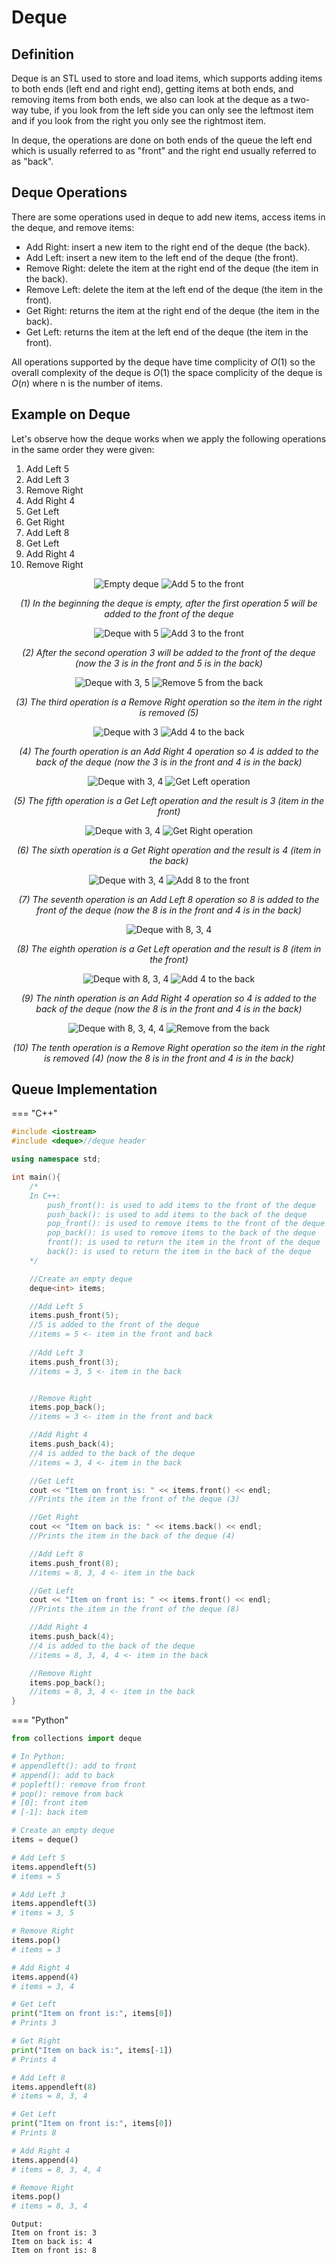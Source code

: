# Deque
## Definition

Deque is an STL used to store and load items, which supports adding items to both ends (left end and right end), getting items at both ends, and removing items from both ends, we also can look at the deque as a two-way tube, if you look from the left side you can only see the leftmost item and if you look from the right you only see the rightmost item.

In deque, the operations are done on both ends of the queue the left end which is usually referred to as "front" and the right end usually referred to as "back".

## Deque Operations
There are some operations used in deque to add new items, access items in the deque, and remove items:

* Add Right: insert a new item to the right end of the deque (the back).
* Add Left: insert a new item to the left end of the deque (the front).
* Remove Right: delete the item at the right end of the deque (the item in the back).
* Remove Left: delete the item at the left end of the deque (the item in the front).
* Get Right: returns the item at the right end of the deque (the item in the back).
* Get Left: returns the item at the left end of the deque (the item in the front).

All operations supported by the deque have time complicity of $O(1)$ so the overall complexity of the deque is $O(1)$ the space complicity of the deque is $O(n)$ where n is the number of items.

## Example on Deque
Let's observe how the deque works when we apply the following operations in the same order they were given:

1. Add Left 5
2. Add Left 3
3. Remove Right
4. Add Right 4
5. Get Left
6. Get Right
7. Add Left 8
8. Get Left
9. Add Right 4
10. Remove Right

<div align="center">
    <img src="images/example_1_1.png" alt="Empty deque">
    <img src="images/example_1_2.png" alt="Add 5 to the front">
    <p><em>(1) In the beginning the deque is empty, after the first operation 5 will be added to the front of the deque</em></p>
</div>

<div align="center">
    <img src="images/example_2_1.png" alt="Deque with 5">
    <img src="images/example_2_2.png" alt="Add 3 to the front">
    <p><em>(2) After the second operation 3 will be added to the front of the deque (now the 3 is in the front and 5 is in the back)</em></p>
</div>

<div align="center">
    <img src="images/example_3_1.png" alt="Deque with 3, 5">
    <img src="images/example_3_2.png" alt="Remove 5 from the back">
    <p><em>(3) The third operation is a Remove Right operation so the item in the right is removed (5)</em></p>
</div>

<div align="center">
    <img src="images/example_4_1.png" alt="Deque with 3">
    <img src="images/example_4_2.png" alt="Add 4 to the back">
    <p><em>(4) The fourth operation is an Add Right 4 operation so 4 is added to the back of the deque (now the 3 is in the front and 4 is in the back)</em></p>
</div>

<div align="center">
    <img src="images/example_5_1.png" alt="Deque with 3, 4">
    <img src="images/example_5_2.png" alt="Get Left operation">
    <p><em>(5) The fifth operation is a Get Left operation and the result is 3 (item in the front)</em></p>
</div>

<div align="center">
    <img src="images/example_6_1.png" alt="Deque with 3, 4">
    <img src="images/example_6_2.png" alt="Get Right operation">
    <p><em>(6) The sixth operation is a Get Right operation and the result is 4 (item in the back)</em></p>
</div>

<div align="center">
    <img src="images/example_7_1.png" alt="Deque with 3, 4">
    <img src="images/example_7_2.png" alt="Add 8 to the front">
    <p><em>(7) The seventh operation is an Add Left 8 operation so 8 is added to the front of the deque (now the 8 is in the front and 4 is in the back)</em></p>
</div>

<div align="center">
    <img src="images/example_8_1.png" alt="Deque with 8, 3, 4">
    <p><em>(8) The eighth operation is a Get Left operation and the result is 8 (item in the front)</em></p>
</div>

<div align="center">
    <img src="images/example_9_1.png" alt="Deque with 8, 3, 4">
    <img src="images/example_9_2.png" alt="Add 4 to the back">
    <p><em>(9) The ninth operation is an Add Right 4 operation so 4 is added to the back of the deque (now the 8 is in the front and 4 is in the back)</em></p>
</div>

<div align="center">
    <img src="images/example_10_1.png" alt="Deque with 8, 3, 4, 4">
    <img src="images/example_10_2.png" alt="Remove from the back">
    <p><em>(10) The tenth operation is a Remove Right operation so the item in the right is removed (4) (now the 8 is in the front and 4 is in the back)</em></p>
</div>


## Queue Implementation
=== "C++"
```c++
#include <iostream>
#include <deque>//deque header

using namespace std;

int main(){
    /*
    In C++:
        push_front(): is used to add items to the front of the deque
        push_back(): is used to add items to the back of the deque
        pop_front(): is used to remove items to the front of the deque
        pop_back(): is used to remove items to the back of the deque
        front(): is used to return the item in the front of the deque
        back(): is used to return the item in the back of the deque
    */

    //Create an empty deque
    deque<int> items;

    //Add Left 5
    items.push_front(5);
    //5 is added to the front of the deque 
    //items = 5 <- item in the front and back
        
    //Add Left 3
    items.push_front(3);
    //items = 3, 5 <- item in the back


    //Remove Right
    items.pop_back();
    //items = 3 <- item in the front and back

    //Add Right 4
    items.push_back(4);
    //4 is added to the back of the deque 
    //items = 3, 4 <- item in the back

    //Get Left
    cout << "Item on front is: " << items.front() << endl;
    //Prints the item in the front of the deque (3)

    //Get Right
    cout << "Item on back is: " << items.back() << endl;
    //Prints the item in the back of the deque (4)

    //Add Left 8
    items.push_front(8);
    //items = 8, 3, 4 <- item in the back

    //Get Left
    cout << "Item on front is: " << items.front() << endl;
    //Prints the item in the front of the deque (8)

    //Add Right 4
    items.push_back(4);
    //4 is added to the back of the deque 
    //items = 8, 3, 4, 4 <- item in the back

    //Remove Right
    items.pop_back();
    //items = 8, 3, 4 <- item in the back
}
```
=== "Python"
```python
from collections import deque

# In Python:
# appendleft(): add to front
# append(): add to back
# popleft(): remove from front
# pop(): remove from back
# [0]: front item
# [-1]: back item

# Create an empty deque
items = deque()

# Add Left 5
items.appendleft(5)
# items = 5

# Add Left 3
items.appendleft(3)
# items = 3, 5

# Remove Right
items.pop()
# items = 3

# Add Right 4
items.append(4)
# items = 3, 4

# Get Left
print("Item on front is:", items[0])
# Prints 3

# Get Right
print("Item on back is:", items[-1])
# Prints 4

# Add Left 8
items.appendleft(8)
# items = 8, 3, 4

# Get Left
print("Item on front is:", items[0])
# Prints 8

# Add Right 4
items.append(4)
# items = 8, 3, 4, 4

# Remove Right
items.pop()
# items = 8, 3, 4
```

```plaintext
Output:
Item on front is: 3
Item on back is: 4
Item on front is: 8
```

